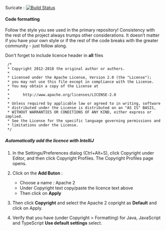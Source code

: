 Suricate : [![Build Status](https://travis-ci.org/yodamad/jador.svg?branch=master)](https://travis-ci.org/suricate-io/suricate)

#### Code formatting

Follow the style you see used in the primary repository! Consistency with the rest of the project always trumps other considerations. It doesn’t matter if you have your own style or if the rest of the code breaks with the greater community - just follow along.

Don't forget to include licence header in **all** files
```
 /*
 * Copyright 2012-2018 the original author or authors.
 *
 * Licensed under the Apache License, Version 2.0 (the "License");
 * you may not use this file except in compliance with the License.
 * You may obtain a copy of the License at
 *
 *      http://www.apache.org/licenses/LICENSE-2.0
 *
 * Unless required by applicable law or agreed to in writing, software
 * distributed under the License is distributed on an "AS IS" BASIS,
 * WITHOUT WARRANTIES OR CONDITIONS OF ANY KIND, either express or implied.
 * See the License for the specific language governing permissions and
 * limitations under the License.
 */
```

##### Automatically add the licence with IntelliJ

1. In the Settings/Preferences dialog (Ctrl+Alt+S), click Copyright under Editor, 
and then click Copyright Profiles. The Copyright Profiles page opens.

2. Click on the **Add Buton** :
    * Choose a name : Apache 2
    * Under Copyright text copy/paste the licence text above
    * Then click on **Apply**
    
3. Then click **Copyright** and select the Apache 2 copright as **Default** and click on Apply.

4. Verify that you have (under Copyright > Formatting) for Java, JavaScript and TypeScript **Use default settings** select. 

